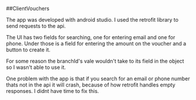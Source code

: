 ##ClientVouchers

The app was developed with android studio. I used the retrofit library to send requests to the api. 

The UI has two fields for searching, one for entering email and one for phone. 
Under those is a field for entering the amount on the voucher and a button to create it.

For some reason the branchId's vale wouldn't take to its field in the object so I wasn't able to use it.

One problem with the app is that if you search for an email or phone number thats not in the api it will crash, because of how retrofit handles empty responses. I didnt have time to fix this.